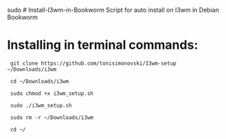 sudo # Install-I3wm-in-Bookworm
Script for auto install on I3wm in Debian Bookworm

# Installing in terminal commands:

     git clone https://github.com/tonisimonovski/I3wm-setup ~/Downloads/i3wm
  
     cd ~/Downloads/i3wm
  
     sudo chmod +x i3wm_setup.sh
  
     sudo ./i3wm_setup.sh

     sudo rm -r ~/Downloads/i3wm

     cd ~/
